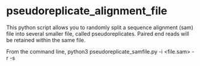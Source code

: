 # pseudoreplicate_alignment_file
This python script allows you to randomly split a sequence alignment (sam) file into several smaller file, called pseudoreplicates. Paired end reads will be retained within the same file.

From the command line, 
python3 pseudoreplicate_samfile.py -i <file.sam> -r <number of replicates> -s <seed>
